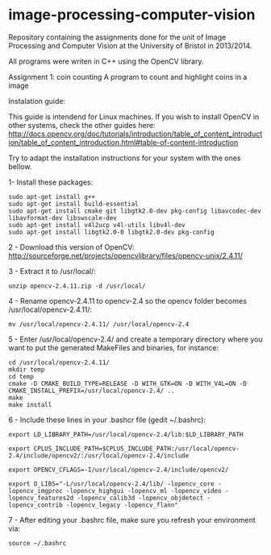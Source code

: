 # image-processing-computer-vision
Repository containing the assignments done for the unit of Image Processing and Computer Vision at the University of Bristol in 2013/2014.

All programs were writen in C++ using the OpenCV library.

Assignment 1: coin counting
	A program to count and highlight coins in a image

Instalation guide:

This guide is intendend for Linux machines. If you wish to install OpenCV in other systems, check the other guides here: http://docs.opencv.org/doc/tutorials/introduction/table_of_content_introduction/table_of_content_introduction.html#table-of-content-introduction

Try to adapt the installation instructions for your system with the ones bellow.


1- Install these packages:
	
	sudo apt-get install g++
	sudo apt-get install build-essential
	sudo apt-get install cmake git libgtk2.0-dev pkg-config libavcodec-dev libavformat-dev libswscale-dev
	sudo apt-get install v4l2ucp v4l-utils libv4l-dev
	sudo apt-get install libgtk2.0-0 libgtk2.0-dev pkg-config

2 - Download this version of OpenCV: http://sourceforge.net/projects/opencvlibrary/files/opencv-unix/2.4.11/

3 - Extract it to /usr/local/:
	
	unzip opencv-2.4.11.zip -d /usr/local/

4 - Rename opencv-2.4.11 to opencv-2.4 so the opencv folder becomes /usr/local/opencv-2.4.11/:
	
	mv /usr/local/opencv-2.4.11/ /usr/local/opencv-2.4

5 - Enter /usr/local/opencv-2.4/ and create a temporary directory where you want to put the generated MakeFiles and binaries, for instance:
	
	cd /usr/local/opencv-2.4.11/
	mkdir temp
	cd temp
	cmake -D CMAKE_BUILD_TYPE=RELEASE -D WITH_GTK=ON -D WITH_V4L=ON -D CMAKE_INSTALL_PREFIX=/usr/local/opencv-2.4/ ..
	make
	make install

6 - Include these lines in your .bashcr file (gedit ~/.bashrc):

	export LD_LIBRARY_PATH=/usr/local/opencv-2.4/lib:$LD_LIBRARY_PATH

	export CPLUS_INCLUDE_PATH=$CPLUS_INCLUDE_PATH:/usr/local/opencv-2.4/include/opencv2/:/usr/local/opencv-2.4/include

	export OPENCV_CFLAGS=-I/usr/local/opencv-2.4/include/opencv2/

	export O_LIBS="-L/usr/local/opencv-2.4/lib/ -lopencv_core -lopencv_imgproc -lopencv_highgui -lopencv_ml -lopencv_video -lopencv_features2d -lopencv_calib3d -lopencv_objdetect -lopencv_contrib -lopencv_legacy -lopencv_flann"

7 - After editing your .bashrc file, make sure you refresh your environment via:

	source ~/.bashrc

